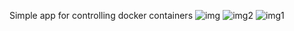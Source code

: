 Simple app for controlling docker containers
![img](https://github.com/user-attachments/assets/43475e2a-1e1f-4dfc-9c2e-de85afd93772)
![img2](https://github.com/user-attachments/assets/f2858256-7761-46ab-99a8-86c0419d04ab)
![img1](https://github.com/user-attachments/assets/09c9ce26-c795-45e2-8cf8-465d13a6dd63)

